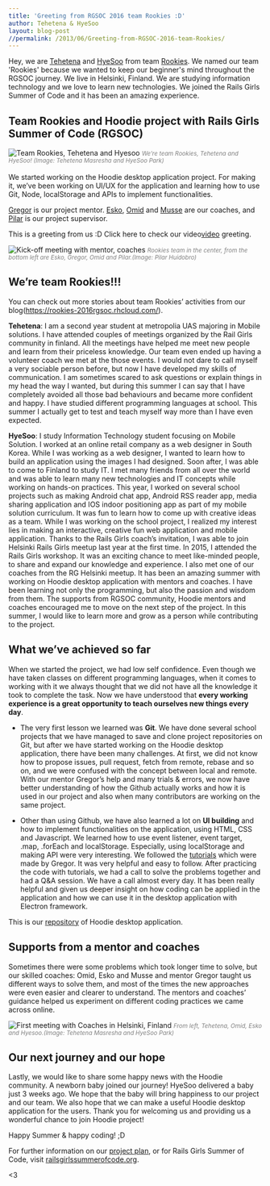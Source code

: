 ```yaml
---
title: 'Greeting from RGSOC 2016 team Rookies :D'
author: Tehetena & HyeSoo
layout: blog-post
//permalink: /2013/06/Greeting-from-RGSOC-2016-team-Rookies/
---
```


Hey, we are [Tehetena](https://github.com/titay2) and [HyeSoo](https://github.com/flyjwayur) from team [Rookies](https://twitter.com/hoodierookies). We named our team 'Rookies' because we wanted to keep our beginner's mind throughout the RGSOC journey. We live in Helsinki, Finland. We are studying information technology and we love to learn new technologies. We joined the Rails Girls Summer of Code and it has been an amazing experience.

## Team Rookies and Hoodie project with Rails Girls Summer of Code (RGSOC)
![Team Rookies, Tehetena and Hyesoo](/blog/images/201608/team-Rookies.jpg)
<font color="grey"><small><i>We’re team Rookies, Tehetena and HyeSoo! (Image: Tehetena Masresha and HyeSoo Park)</i></small></font>
<br>  
We started working on the Hoodie desktop application project. For making it, we’ve been working on UI/UX for the application and learning how to use Git, Node, localStorage and APIs to implement functionalities.

[Gregor](https://twitter.com/gr2m) is our project mentor. [Esko](https://twitter.com/orfjackal), [Omid](https://twitter.com/omidfi) and [Musse](https://github.com/mussebekabil) are our coaches, and [Pilar](https://twitter.com/Althaire) is our project supervisor.

This is a greeting from us :D Click here to check our video[video](https://youtu.be/tn7UmasvaKU) greeting.

![Kick-off meeting with mentor, coaches](/blog/images/201608/team-Rookies-kickoffcall.jpg)
<font color="grey"><small><i>Rookies team in the center, from the bottom left are Esko, Gregor, Omid and Pilar.(Image: Pilar Huidobro)</i></small></font>

## We’re team Rookies!!!

You can check out more stories about team Rookies’ activities from our blog(https://rookies-2016rgsoc.rhcloud.com/).

**Tehetena**: I am a second year student at metropolia UAS majoring in Mobile solutions. I have attended couples of meetings organized by the Rail Girls community in finland. All the meetings have helped me meet new people and learn from their priceless knowledge. Our team even ended up having a volunteer coach we met at the those events. I would not dare to call myself a very sociable person before, but now I have developed my skills of communication. I am sometimes scared to ask questions or explain things in my head the way I wanted, but during this summer I can say that I have completely avoided all those bad behaviours and became more confident and happy.
I have studied different programming languages at school. This summer I actually get to test and teach myself way more than I have even expected.

**HyeSoo**: I study Information Technology student focusing on Mobile Solution. I worked at an online retail company as a web designer in South Korea. While I was working as a web designer, I wanted to learn how to build an application using the images I had designed. Soon after, I was able to come to Finland to study IT. I met many friends from all over the world and was able to learn many new technologies and IT concepts while working on hands-on practices. This year, I worked on several school projects such as making Android chat app, Android RSS reader app, media sharing application and IOS indoor positioning app as part of my mobile solution curriculum. It was fun to learn how to come up with creative ideas as a team. While I was working on the school project, I realized my interest lies in making an interactive, creative fun web application and mobile application.
Thanks to the Rails Girls coach’s invitation, I was able to join Helsinki Rails Girls meetup last year at the first time. In 2015, I attended the Rails Girls workshop. It was an exciting chance to meet like-minded people, to share and expand our knowledge and experience. I also met one of our coaches from the RG Helsinki meetup.
It has been an amazing summer with working on Hoodie desktop application with mentors and coaches. I have been learning not only the programming, but also the passion and wisdom from them. The supports from RGSOC community, Hoodie mentors and coaches encouraged me to move on the next step of the project. In this summer, I would like to learn more and grow as a person while contributing to the project.

## What we’ve achieved so far
When we started the project, we had low self confidence. Even though we have taken classes on different programming languages, when it comes to working with it we always thought that we did not have all the knowledge it took to complete the task. Now we have understood that __every working experience is a great opportunity to teach ourselves new things every day__.

* The very first lesson we learned was __Git__. We have done several school projects that we have managed to save and clone project repositories on Git, but after we have started working on the Hoodie desktop application, there have been many challenges. At first, we did not know how to propose issues, pull request, fetch from remote, rebase and so on, and we were confused with the concept between local and remote. With our mentor Gregor’s help and many trials & errors, we now have better understanding of how the Github actually works and how it is used in our project and also when many contributors are working on the same project.

* Other than using Github, we have also learned a lot on __UI building__ and how to implement functionalities on the application, using HTML, CSS and Javascript. We learned how to use event listener, event target, .map, .forEach and localStorage. Especially, using localStorage and making API were very interesting. We followed the [tutorials](https://github.com/gr2m/localstorage-tutorial/) which were made by Gregor. It was very helpful and easy to follow. After practicing the code with tutorials, we had a call to solve the problems together and had a Q&A session. We have a call almost every day. It has been really helpful and given us deeper insight on how coding can be applied in the application and how we can use it in the desktop application with Electron framework.

This is our [repository](https://github.com/Rookies-RGSOC2016/hoodie-electron-app) of Hoodie desktop application.

## Supports from a mentor and coaches
Sometimes there were some problems which took longer time to solve, but our skilled coaches: Omid, Esko and Musse and mentor Gregor taught us different ways to solve them, and most of the times the new approaches were even easier and clearer to understand. The mentors and coaches’ guidance helped us experiment on different coding practices we came across online.

![First meeting with Coaches in Helsinki, Finland](/blog/images/201608/team-Rookies-coaches.jpg)
<font color="grey"><small><i>From left, Tehetena, Omid, Esko and Hyesoo.(Image: Tehetena Masresha and HyeSoo Park)</i></small></font>

## Our next journey and our hope
Lastly, we would like to share some happy news with the Hoodie community. A newborn baby joined our journey! HyeSoo delivered a baby just 3 weeks ago. We hope that the baby will bring happiness to our project and our team. We also hope that we can make a useful Hoodie desktop application for the users. Thank you for welcoming us and providing us a wonderful chance to join Hoodie project!

Happy Summer & happy coding! ;D

For further information on our [project plan](https://github.com/Rookies-RGSOC2016/Project_Plan), or for Rails Girls Summer of Code, visit [railsgirlssummerofcode.org](http://railsgirlssummerofcode.org/).

<3
